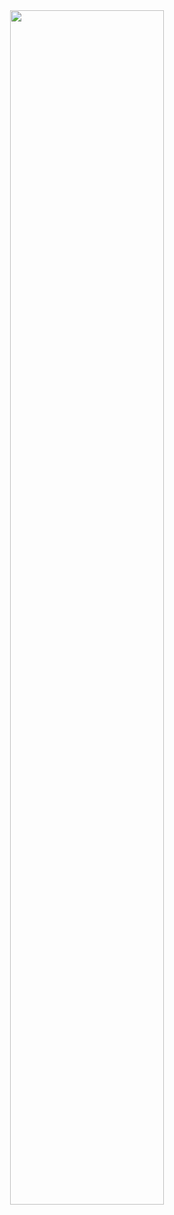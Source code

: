 
<div align="center">
  <img width="70%" src="https://user-images.githubusercontent.com/61476935/115638800-717c8e00-a2e9-11eb-8699-38f4f66e4d86.png">
</div>  

